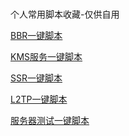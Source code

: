 # 
个人常用脚本收藏-仅供自用

<a href="/bbr.sh">BBR一键脚本</a>

<a href="/kms.sh">KMS服务一键脚本</a>

<a href="/ssrMu.sh">SSR一键脚本</a>

<a href="/l2tp.sh">L2TP一键脚本</a>

<a href="/superbench.sh">服务器测试一键脚本</a>
